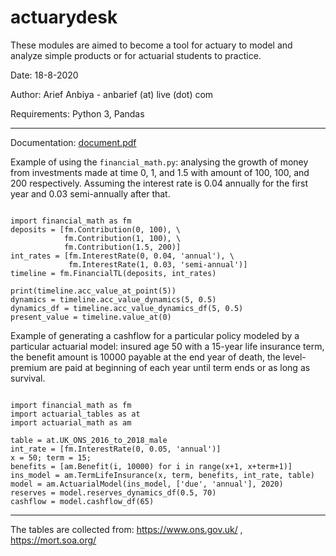 # actuarydesk

These modules are aimed to become a tool for actuary to model and analyze simple products or for actuarial students to practice. 

Date: 18-8-2020

Author: Arief Anbiya - anbarief (at) live (dot) com

Requirements: Python 3, Pandas

---

Documentation: [document.pdf](https://github.com/anbarief/actuarydesk/raw/master/document.pdf)

Example of using the `financial_math.py`: analysing the growth of money from investments made at time 0, 1, and 1.5 with amount of 100, 100, and 200 respectively.
Assuming the interest rate is 0.04 annually for the first year and 0.03 semi-annually after that.

```

import financial_math as fm
deposits = [fm.Contribution(0, 100), \
            fm.Contribution(1, 100), \
            fm.Contribution(1.5, 200)]
int_rates = [fm.InterestRate(0, 0.04, 'annual'), \
             fm.InterestRate(1, 0.03, 'semi-annual')]
timeline = fm.FinancialTL(deposits, int_rates)

print(timeline.acc_value_at_point(5))
dynamics = timeline.acc_value_dynamics(5, 0.5)
dynamics_df = timeline.acc_value_dynamics_df(5, 0.5)
present_value = timeline.value_at(0)

```

Example of generating a cashflow for a particular policy modeled by a particular actuarial model: insured age 50 with a 15-year life insurance term, the benefit amount is 10000 
payable at the end year of death, the level-premium are paid at beginning of each year until term ends or as long as survival.

```

import financial_math as fm
import actuarial_tables as at
import actuarial_math as am

table = at.UK_ONS_2016_to_2018_male
int_rate = [fm.InterestRate(0, 0.05, 'annual')]
x = 50; term = 15;
benefits = [am.Benefit(i, 10000) for i in range(x+1, x+term+1)]
ins_model = am.TermLifeInsurance(x, term, benefits, int_rate, table)
model = am.ActuarialModel(ins_model, ['due', 'annual'], 2020)
reserves = model.reserves_dynamics_df(0.5, 70)
cashflow = model.cashflow_df(65)

```
---

The tables are collected from: https://www.ons.gov.uk/ , https://mort.soa.org/
